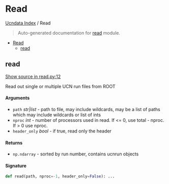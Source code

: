 # Read

[Ucndata Index](./README.md#ucndata-index) / Read

> Auto-generated documentation for [read](../read.py) module.

- [Read](#read)
  - [read](#read)

## read

[Show source in read.py:12](../read.py#L12)

Read out single or multiple UCN run files from ROOT

#### Arguments

- `path` *str|list* - path to file, may include wildcards, may be a list of paths which may include wildcards or list of ints
- `nproc` *int* - number of processors used in read. If <= 0, use total - nproc. If > 0 use nproc.
- `header_only` *bool* - if true, read only the header

#### Returns

- `np.ndarray` - sorted by run number, contains ucnrun objects

#### Signature

```python
def read(path, nproc=-1, header_only=False): ...
```
